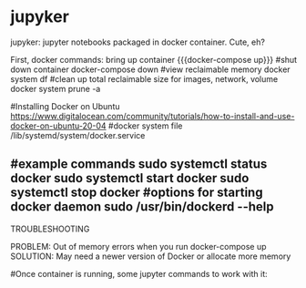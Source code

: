 # jupyker
jupyker: jupyter notebooks packaged in docker container. Cute, eh?

First, docker commands:
bring up container
{{{docker-compose up}}}
#shut down container
docker-compose down
#view reclaimable memory
docker system df
#clean up total reclaimable size for images, network, volume
docker system prune -a

#Installing Docker on Ubuntu
https://www.digitalocean.com/community/tutorials/how-to-install-and-use-docker-on-ubuntu-20-04
#docker system file
/lib/systemd/system/docker.service

#example commands
sudo systemctl status docker
sudo systemctl start docker
sudo systemctl stop docker
#options for starting docker daemon
sudo /usr/bin/dockerd --help
-----
TROUBLESHOOTING

PROBLEM: Out of memory errors when you run docker-compose up
SOLUTION: May need a newer version of Docker or allocate more memory

#Once container is running, some jupyter commands to work with it:

